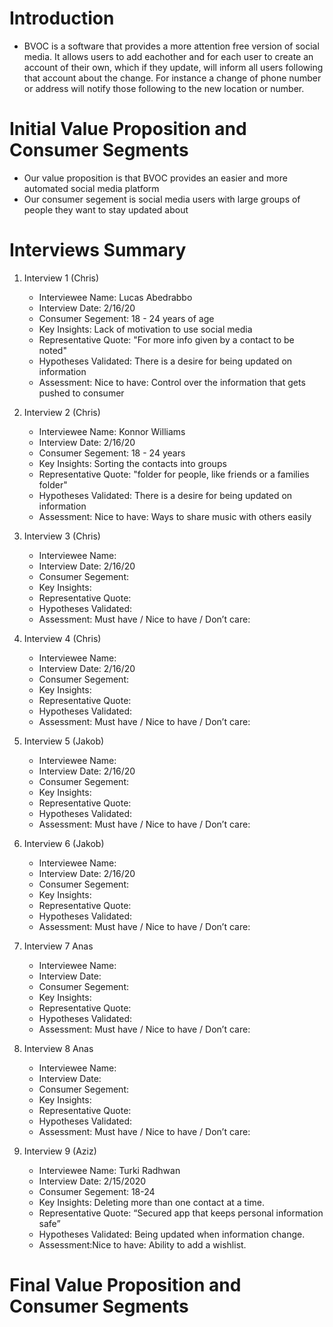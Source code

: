 # Introduction
* BVOC is a software that provides a more attention free version of social media. It allows users to add eachother and for each 
user to create an account of their own, which if they update, will inform all users following that account about the change. 
For instance a change of phone number or address will notify those following to the new location or number.

# Initial Value Proposition and Consumer Segments
* Our value proposition is that BVOC provides an easier and more automated social media platform
* Our consumer segement is social media users with large groups of people they want to stay updated about

# Interviews Summary
1. Interview 1 (Chris)
   * Interviewee Name: Lucas Abedrabbo 
   * Interview Date: 2/16/20
   * Consumer Segement: 18 - 24 years of age
   * Key Insights: Lack of motivation to use social media
   * Representative Quote: "For more info given by a contact to be noted"
   * Hypotheses Validated: There is a desire for being updated on information
   * Assessment: Nice to have: Control over the information that gets pushed to consumer

2. Interview 2 (Chris)
   * Interviewee Name: Konnor Williams
   * Interview Date: 2/16/20
   * Consumer Segement: 18 - 24 years
   * Key Insights: Sorting the contacts into groups
   * Representative Quote: "folder for people, like friends or a families folder"
   * Hypotheses Validated: There is a desire for being updated on information
   * Assessment: Nice to have: Ways to share music with others easily
 
3. Interview 3 (Chris)
   * Interviewee Name: 
   * Interview Date: 2/16/20
   * Consumer Segement: 
   * Key Insights: 
   * Representative Quote: 
   * Hypotheses Validated:
   * Assessment: Must have / Nice to have / Don’t care:
   
4. Interview 4 (Chris) 
   * Interviewee Name: 
   * Interview Date: 2/16/20
   * Consumer Segement: 
   * Key Insights: 
   * Representative Quote: 
   * Hypotheses Validated: 
   * Assessment: Must have / Nice to have / Don’t care:
 
5. Interview 5 (Jakob)
   * Interviewee Name: 
   * Interview Date: 2/16/20
   * Consumer Segement: 
   * Key Insights: 
   * Representative Quote: 
   * Hypotheses Validated: 
   * Assessment: Must have / Nice to have / Don’t care:
 
6. Interview 6 (Jakob) 
   * Interviewee Name: 
   * Interview Date: 2/16/20
   * Consumer Segement: 
   * Key Insights: 
   * Representative Quote: 
   * Hypotheses Validated: 
   * Assessment: Must have / Nice to have / Don’t care:
 
7. Interview 7 Anas 
   * Interviewee Name: 
   * Interview Date: 
   * Consumer Segement: 
   * Key Insights: 
   * Representative Quote: 
   * Hypotheses Validated: 
   * Assessment: Must have / Nice to have / Don’t care:
 
8. Interview 8 Anas
   * Interviewee Name: 
   * Interview Date: 
   * Consumer Segement: 
   * Key Insights: 
   * Representative Quote: 
   * Hypotheses Validated: 
   * Assessment: Must have / Nice to have / Don’t care:
 
9. Interview 9 (Aziz)
   * Interviewee Name: Turki Radhwan
   * Interview Date: 2/15/2020
   * Consumer Segement: 18-24
   * Key Insights: Deleting more than one contact at a time.
   * Representative Quote: “Secured app that keeps personal information safe”
   * Hypotheses Validated: Being updated when information change. 
   * Assessment:Nice to have: Ability to add a wishlist.

 
# Final Value Proposition and Consumer Segments
